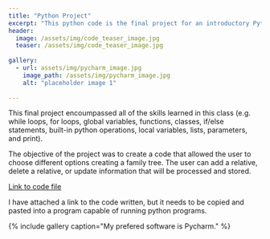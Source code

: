 ```yaml
---
title: "Python Project"
excerpt: "This python code is the final project for an introductory Python course."
header:
  image: /assets/img/code_teaser_image.jpg
  teaser: /assets/img/code_teaser_image.jpg
  
gallery:
  - url: assets/img/pycharm_image.jpg
    image_path: /assets/img/pycharm_image.jpg
    alt: "placeholder image 1"
    
---
```


This final project encoumpassed all of the skills learned in this class (e.g. while loops, for loops, global variables, functions, classes, if/else statements, built-in python operations, local variables, lists, parameters, and print). 

The objective of the project was to create a code that allowed the user to choose different options creating a family tree. The user can add a relative, delete a relative, or update information that will be processed and stored. 


[Link to code file](https://docs.google.com/document/d/1W_AFP6f2NTJ2IoIdq0zzzkpbJ4wNvh2PKF1LAxj1TXw/edit?usp=sharing)  

I have attached a link to the code written, but it needs to be copied and pasted into a program capable of running python programs.


{% include gallery caption="My prefered software is Pycharm." %}
